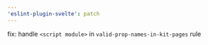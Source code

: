 ```yaml
---
'eslint-plugin-svelte': patch
---
```


fix: handle `<script module>` in `valid-prop-names-in-kit-pages` rule
